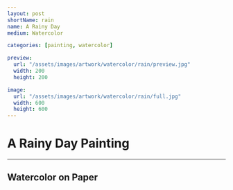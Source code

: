 ```yaml
---
layout: post
shortName: rain
name: A Rainy Day
medium: Watercolor

categories: [painting, watercolor]

preview:
  url: "/assets/images/artwork/watercolor/rain/preview.jpg"
  width: 200
  height: 200

image:
  url: "/assets/images/artwork/watercolor/rain/full.jpg"
  width: 600
  height: 600
---
```


# A Rainy Day Painting
---
## Watercolor on Paper